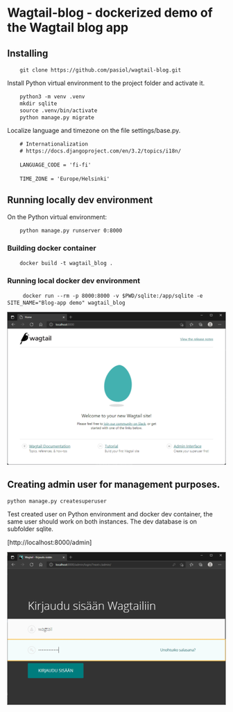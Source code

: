 # Wagtail-blog - dockerized demo of the Wagtail blog app

## Installing

        git clone https://github.com/pasiol/wagtail-blog.git
        
Install Python virtual environment to the project folder and activate it.

        python3 -m venv .venv
        mkdir sqlite
        source .venv/bin/activate
        python manage.py migrate

Localize language and timezone on the file settings/base.py.

        # Internationalization
        # https://docs.djangoproject.com/en/3.2/topics/i18n/

        LANGUAGE_CODE = 'fi-fi'

        TIME_ZONE = 'Europe/Helsinki'


## Running locally dev environment

On the Python virtual environment:

        python manage.py runserver 0:8000

### Building docker container

        docker build -t wagtail_blog .

### Running local docker dev environment

         docker run --rm -p 8000:8000 -v $PWD/sqlite:/app/sqlite -e SITE_NAME="Blog-app demo" wagtail_blog

![Welcome page after the installation](images/server.PNG)

## Creating admin user for management purposes.

    python manage.py createsuperuser

Test created user on Python environment and docker dev container, the same user should work on both instances. The dev database is on subfolder sqlite.

[http://localhost:8000/admin]

![Admin site](images/admin.PNG)